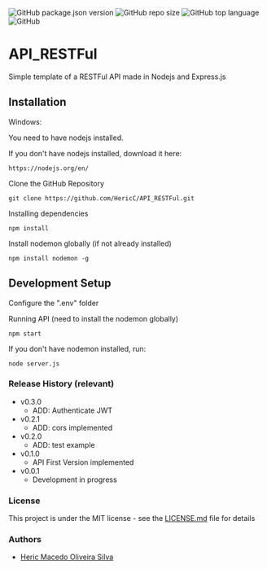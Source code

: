 ![GitHub package.json version](https://img.shields.io/github/package-json/v/HericC/API_RESTFul)
![GitHub repo size](https://img.shields.io/github/repo-size/HericC/API_RESTFul)
![GitHub top language](https://img.shields.io/github/languages/top/HericC/API_RESTFul)
![GitHub](https://img.shields.io/github/license/HericC/API_RESTFul)


# API_RESTFul

Simple template of a RESTFul API made in Nodejs and Express.js

## Installation

Windows:

You need to have nodejs installed.

If you don't have nodejs installed, download it here:
```
https://nodejs.org/en/
```

Clone the GitHub Repository
```
git clone https://github.com/HericC/API_RESTFul.git
```

Installing dependencies
```
npm install
```

Install nodemon globally (if not already installed)
```
npm install nodemon -g
```

## Development Setup

Configure the ".env" folder

Running API (need to install the nodemon globally)
```
npm start
```

If you don't have nodemon installed, run:
```
node server.js
```

### Release History (relevant)

* v0.3.0
    * ADD: Authenticate JWT
* v0.2.1
    * ADD: cors implemented
* v0.2.0
    * ADD: test example
* v0.1.0
    * API First Version implemented
* v0.0.1
    * Development in progress

### License

This project is under the MIT license - see the [LICENSE.md](<https://github.com/HericC/API_RESTFul/blob/master/LICENSE>) file for details

### Authors
* [Heric Macedo Oliveira Silva](<https://github.com/HericC>)
